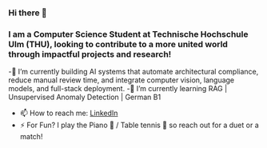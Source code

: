 ### Hi there 👋
### I am a Computer Science Student at Technische Hochschule Ulm (THU), looking to contribute to a more united world through impactful projects and research!

-🔭 I’m currently building AI systems that automate architectural compliance, reduce manual review time, and integrate computer vision, language models, and full-stack deployment.
-🌱 I’m currently learning RAG | Unsupervised Anomaly Detection | German B1
- 📫 How to reach me: [LinkedIn](www.linkedin.com/in/alaa--ashraf/)
- ⚡ For Fun? I play the Piano 🎹 / Table tennis 🏓 so reach out for a duet or a match!
